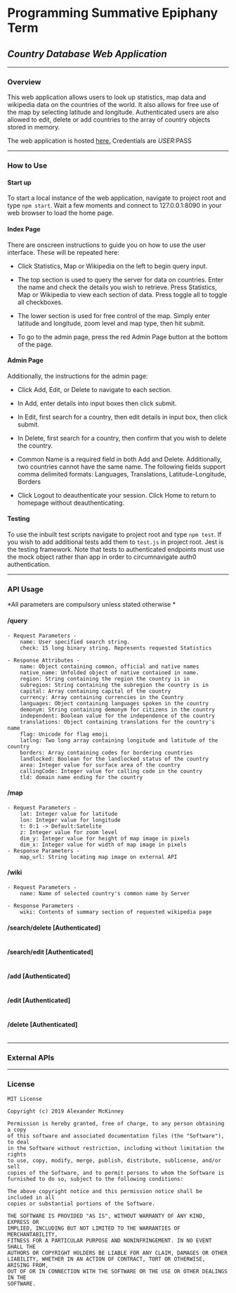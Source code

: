 # **Programming Summative Epiphany Term**
## *Country Database Web Application*
___
### Overview

This web application allows users to look up statistics, map data and wikipedia data on the countries of the world. It also allows for free
use of the map by selecting latitude and longitude. Authenticated
users are also allowed to edit, delete or add countries to the array
of country objects stored in memory.

The web application is hosted [here.](https://prog-summative.herokuapp.com/)
Credentials are $USER:$PASS
___
### How to Use

#### Start up

To start a local instance of the web application, navigate to project root and type ```npm start```. Wait a few moments and connect to 127.0.0.1:8090 in your web browser to load the home page.

#### Index Page

There are onscreen instructions to guide you on how to use the user interface. These will be repeated here:

* Click Statistics, Map or Wikipedia on the left to begin query input.

* The top section is used to query the server for data on countries. Enter the name and check the details you wish to retrieve. Press Statistics, Map or Wikipedia to view each section of data. Press toggle all to toggle all checkboxes.

* The lower section is used for free control of the map. Simply enter latitude and longitude, zoom level and map type, then hit submit.

* To go to the admin page, press the red Admin Page button at the bottom of the page.

#### Admin Page

Additionally, the instructions for the admin page:

* Click Add, Edit, or Delete to navigate to each section.

* In Add, enter details into input boxes then click submit.

* In Edit, first search for a country, then edit details in input box, then click submit.

* In Delete, first search for a country, then confirm that you wish to delete the country.

* Common Name is a required field in both Add and Delete. Additionally, two countries cannot have the same name. The following fields support comma delimited formats: Languages, Translations, Latitude-Longitude, Borders

* Click Logout to deauthenticate your session. Click Home to return to homepage without deauthenticating.

#### Testing

To use the inbuilt test scripts navigate to project root and type
```npm test```. If you wish to add additional tests add them to ```test.js``` in project root. Jest is the testing framework. Note that
tests to authenticated endpoints must use the mock object rather than
app in order to circumnavigate auth0 authentication.

___
### API Usage

*All parameters are compulsory unless stated otherwise *

#### /query
```
- Request Parameters -
    name: User specified search string.
    check: 15 long binary string. Represents requested Statistics

- Response Attributes -
    name: Object containing common, official and native names
    native_name: Unfolded object of native contained in name.
    region: String containing the region the country is in
    subregion: String containing the subregion the country is in
    capital: Array containing capital of the country
    currency: Array containing currencies in the Country
    languages: Object containing languages spoken in the country
    demonym: String containing demonym for citizens in the country
    independent: Boolean value for the independence of the country
    translations: Object containing translations for the country's name
    flag: Unicode for flag emoji
    latlng: Two long array containing longitude and latitude of the country
    borders: Array containing codes for bordering countries
    landlocked: Boolean for the landlocked status of the country
    area: Integer value for surface area of the country
    callingCode: Integer value for calling code in the country
    tld: domain name ending for the country
```

#### /map
```
- Request Parameters -
    lat: Integer value for latitude
    lon: Integer value for longitude
    t: 0:1 -> Default:Satelite
    z: Integer value for zoom level
    dim_y: Integer value for height of map image in pixels
    dim_x: Integer value for width of map image in pixels
- Response Parameters -
    map_url: String locating map image on external API
```

#### /wiki
```
- Request Parameters -
    name: Name of selected country's common name by Server

- Response Parameters -
    wiki: Contents of summary section of requested wikipedia page
```

#### /search/delete [Authenticated]
```

```

#### /search/edit [Authenticated]
```

```

#### /add [Authenticated]
```

```

#### /edit [Authenticated]
```

```

#### /delete [Authenticated]
```

```
___
### External APIs

___
### License

```
MIT License

Copyright (c) 2019 Alexander McKinney

Permission is hereby granted, free of charge, to any person obtaining a copy
of this software and associated documentation files (the "Software"), to deal
in the Software without restriction, including without limitation the rights
to use, copy, modify, merge, publish, distribute, sublicense, and/or sell
copies of the Software, and to permit persons to whom the Software is
furnished to do so, subject to the following conditions:

The above copyright notice and this permission notice shall be included in all
copies or substantial portions of the Software.

THE SOFTWARE IS PROVIDED "AS IS", WITHOUT WARRANTY OF ANY KIND, EXPRESS OR
IMPLIED, INCLUDING BUT NOT LIMITED TO THE WARRANTIES OF MERCHANTABILITY,
FITNESS FOR A PARTICULAR PURPOSE AND NONINFRINGEMENT. IN NO EVENT SHALL THE
AUTHORS OR COPYRIGHT HOLDERS BE LIABLE FOR ANY CLAIM, DAMAGES OR OTHER
LIABILITY, WHETHER IN AN ACTION OF CONTRACT, TORT OR OTHERWISE, ARISING FROM,
OUT OF OR IN CONNECTION WITH THE SOFTWARE OR THE USE OR OTHER DEALINGS IN THE
SOFTWARE.
```
